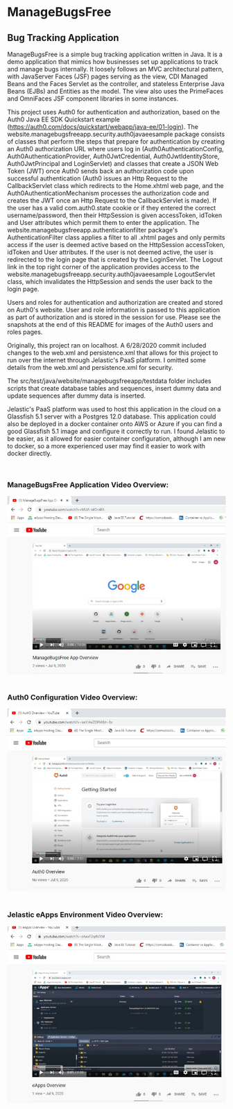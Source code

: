 # ManageBugsFree
## Bug Tracking Application

ManageBugsFree is a simple bug tracking application written in Java. It is a demo application that mimics how businesses set up applications to track and manage bugs internally. It loosely follows an MVC architectural pattern, with JavaServer Faces (JSF) pages serving as the view, CDI Managed Beans and the Faces Servlet as the controller, and stateless Enterprise Java Beans (EJBs) and Entities as the model. The view also uses the PrimeFaces and OmniFaces JSF component libraries in some instances.

This project uses Auth0 for authentication and authorization, based on the Auth0 Java EE SDK Quickstart example (https://auth0.com/docs/quickstart/webapp/java-ee/01-login). The website.managebugsfreeapp.security.auth0javaeesample package consists of classes that perform the steps that prepare for authentication by creating an Auth0 authorization URL where users log in (Auth0AuthenticationConfig, Auth0AuthenticationProvider, Auth0JwtCredential, Auth0JwtIdentityStore, Auth0JwtPrincipal and LoginServlet) and classes that create a JSON Web Token (JWT) once Auth0 sends back an authorization code upon successful authentication (Auth0 issues an Http Request to the CallbackServlet class which redirects to the Home.xhtml web page, and the Auth0AuthenticationMechanism processes the authorization code and creates the JWT once an Http Request to the CallbackServlet is made). If the user has a valid com.auth0.state cookie or if they entered the correct username/password, then their HttpSession is given accessToken, idToken and User attributes which permit them to enter the application. The website.managebugsfreeapp.authenticationfilter package's AuthenticationFilter class applies a filter to all .xhtml pages and only permits access if the user is deemed active based on the HttpSession accessToken, idToken and User attributes. If the user is not deemed active, the user is redirected to the login page that is created by the LoginServlet. The Logout link in the top right corner of the application provides access to the website.managebugsfreeapp.security.auth0javaeesample LogoutServlet class, which invalidates the HttpSession and sends the user back to the login page.

Users and roles for authentication and authorization are created and stored on Auth0's website. User and role information is passed to this application as part of authorization and is stored in the session for use. Please see the snapshots at the end of this README for images of the Auth0 users and roles pages. 

Originally, this project ran on localhost. A 6/28/2020 commit included changes to the web.xml and persistence.xml that allows for this project to run over the internet through Jelastic's PaaS platform. I omitted some details from the web.xml and persistence.xml for security. 

The src/test/java/website/managebugsfreeapp/testdata folder includes scripts that create database tables and sequences, insert dummy data and update sequences after dummy data is inserted.

Jelastic's PaaS platform was used to host this application in the cloud on a Glassfish 5.1 server with a Postgres 12.0 database. This application could also be deployed in a docker container onto AWS or Azure if you can find a good Glassfish 5.1 image and configure it correctly to run. I found Jelastic to be easier, as it allowed for easier container configuration, although I am new to docker, so a more experienced user may find it easier to work with docker directly.

&nbsp;
&nbsp;
### ManageBugsFree Application Video Overview:
[![ManageBugsFree](https://github.com/UNDERHMA/ManageBugsFree/blob/master/Images/ManageBugsFree_Video.JPG)](https://www.youtube.com/embed/MUA-t4On4fA)
&nbsp;
&nbsp;
&nbsp;
&nbsp;
### Auth0 Configuration Video Overview:
[![Auth0](https://github.com/UNDERHMA/ManageBugsFree/blob/master/Images/Auth0_Video.JPG)](https://www.youtube.com/embed/keYJ4eZDPI4)
&nbsp;
&nbsp;
&nbsp;
&nbsp;
### Jelastic eApps Environment Video Overview:
[![Jelastic](https://github.com/UNDERHMA/ManageBugsFree/blob/master/Images/eApps_Video.JPG)](https://www.youtube.com/embed/zAexF2q4VXM)
&nbsp;
&nbsp;
